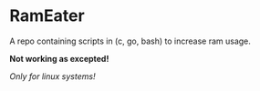 # RamEater
A repo containing scripts in (c, go, bash) to increase ram usage.

**Not working as excepted!**

_Only for linux systems!_
